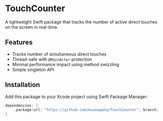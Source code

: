# TouchCounter

A lightweight Swift package that tracks the number of active direct touches on the screen in real-time.

## Features

- Tracks number of simultaneous direct touches
- Thread-safe with `@MainActor` protection
- Minimal performance impact using method swizzling
- Simple singleton API

## Installation

Add this package to your Xcode project using Swift Package Manager: 

``` swift
dependencies: [
    .package(url: "https://github.com/museapphq/TouchCounter", branch: "main")
]
```